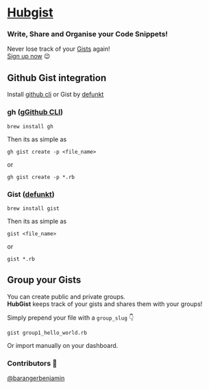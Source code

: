 # [Hubgist](http://www.hubgist.com/)
### Write, Share and Organise your Code Snippets!
Never lose track of your [Gists](https://gist.github.com/) again! <br>
[Sign up now](http://www.hubgist.com/users/sign_up) :wink:

## Github Gist integration
Install [github cli](https://github.com/cli/cli) or Gist by [defunkt](https://github.com/defunkt/gist)

### gh ([gGithub CLI](https://github.com/cli/cli))
```
brew install gh
```

Then its as simple as 

```
gh gist create -p <file_name>
```
or
```
gh gist create -p *.rb
```

### Gist ([defunkt](https://github.com/defunkt/gist))
```
brew install gist
```

Then its as simple as 

```
gist <file_name>
```
or
```
gist *.rb
```


## Group your Gists

You can create public and private groups. <br>
**HubGist** keeps track of your gists and shares them with your groups!

Simply prepend your file with a ```group_slug``` :point_down:
```
gist group1_hello_world.rb
```
Or import manually on your dashboard.


### Contributors :pray:
<a href="https://github.com/barangerbenjamin" target="_blank">@barangerbenjamin</a>
